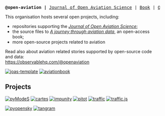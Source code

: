 <p><pre align="center"><strong>@open-aviation |</strong> <a href="https://journals.open.tudelft.nl/joas/">Journal of Open Aviation Science</a> | <a href="https://aviationbook.netlify.app/">Book</a> | <a href="https://observablehq.com/@openaviation">Observable</a> | <a href="https://twitter.com/joaspub">Twitter</a></pre></p>


This organisation hosts several open projects, including:
- repositories supporting the [*Journal of Open Aviation Science*](https://journals.open.tudelft.nl/joas/);
- the source files to [*A journey through aviation data*](https://aviationbook.netlify.app/), an open-access book;
- more open-source projects related to aviation

Read also about aviation related stories supported by open-source code and data:\
https://observablehq.com/@openaviation

[![joas-template](https://github-readme-stats.vercel.app/api/pin/?username=open-aviation&repo=joas-template&show_owner=false)](https://github.com/open-aviation/joas-template)
[![aviationbook](https://github-readme-stats.vercel.app/api/pin/?username=open-aviation&repo=aviationbook&show_owner=false)](https://github.com/open-aviation/aviationbook)

## Projects

[![pyModeS](https://github-readme-stats.vercel.app/api/pin/?username=junzis&repo=pymodes&show_owner=true)](https://github.com/junzis/pymodes)
[![cartes](https://github-readme-stats.vercel.app/api/pin/?username=xoolive&repo=cartes&show_owner=true)](https://github.com/xoolive/cartes)
[![impunity](https://github-readme-stats.vercel.app/api/pin/?username=achevrot&repo=impunity&show_owner=true)](https://github.com/achevrot/impunity)
[![pitot](https://github-readme-stats.vercel.app/api/pin/?username=open-aviation&repo=pitot&show_owner=true)](https://github.com/open-aviation/pitot)
[![traffic](https://github-readme-stats.vercel.app/api/pin/?username=xoolive&repo=traffic&show_owner=true)](https://github.com/xoolive/traffic)
[![traffic.js](https://github-readme-stats.vercel.app/api/pin/?username=xoolive&repo=traffic.js&show_owner=true)](https://github.com/xoolive/traffic.js)

[![pyopensky](https://github-readme-stats.vercel.app/api/pin/?username=junzis&repo=pyopensky&show_owner=true)](https://github.com/junzis/pyopensky)
[![tangram](https://github-readme-stats.vercel.app/api/pin/?username=open-aviation&repo=tangram&show_owner=true)](https://github.com/open-aviation/tangram)

